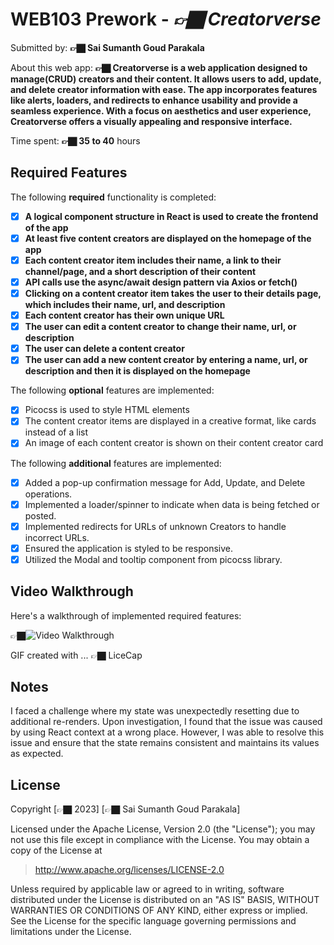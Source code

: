 # WEB103 Prework - _👉🏿 Creatorverse_

Submitted by: **👉🏿 Sai Sumanth Goud Parakala**

About this web app: **👉🏿 Creatorverse is a web application designed to manage(CRUD) creators and their content. It allows users to add, update, and delete creator information with ease. The app incorporates features like alerts, loaders, and redirects to enhance usability and provide a seamless experience. With a focus on aesthetics and user experience, Creatorverse offers a visually appealing and responsive interface.**

Time spent: **👉🏿 35 to 40** hours

## Required Features

The following **required** functionality is completed:

<!-- 👉🏿👉🏿👉🏿 Make sure to check off completed functionality below -->

- [x] **A logical component structure in React is used to create the frontend of the app**
- [x] **At least five content creators are displayed on the homepage of the app**
- [x] **Each content creator item includes their name, a link to their channel/page, and a short description of their content**
- [x] **API calls use the async/await design pattern via Axios or fetch()**
- [x] **Clicking on a content creator item takes the user to their details page, which includes their name, url, and description**
- [x] **Each content creator has their own unique URL**
- [x] **The user can edit a content creator to change their name, url, or description**
- [x] **The user can delete a content creator**
- [x] **The user can add a new content creator by entering a name, url, or description and then it is displayed on the homepage**

The following **optional** features are implemented:

- [x] Picocss is used to style HTML elements
- [x] The content creator items are displayed in a creative format, like cards instead of a list
- [x] An image of each content creator is shown on their content creator card

The following **additional** features are implemented:

- [x] Added a pop-up confirmation message for Add, Update, and Delete operations.
- [x] Implemented a loader/spinner to indicate when data is being fetched or posted.
- [x] Implemented redirects for URLs of unknown Creators to handle incorrect URLs.
- [x] Ensured the application is styled to be responsive.
- [x] Utilized the Modal and tooltip component from picocss library.

## Video Walkthrough

Here's a walkthrough of implemented required features:

👉🏿<img src='https://github.com/sumanth-21/Creatorverse/blob/main/src/assets/Creatorverse%20Demo.gif' title='Video Walkthrough' width='' alt='Video Walkthrough' />

<!-- Replace this with whatever GIF tool you used! -->

GIF created with ... 👉🏿 LiceCap

<!-- Recommended tools:
[Kap](https://getkap.co/) for macOS
[ScreenToGif](https://www.screentogif.com/) for Windows
[peek](https://github.com/phw/peek) for Linux. -->

## Notes

I faced a challenge where my state was unexpectedly resetting due to additional re-renders. Upon investigation, I found that the issue was caused by using React context at a wrong place. However, I was able to resolve this issue and ensure that the state remains consistent and maintains its values as expected.

## License

Copyright [👉🏿 2023] [👉🏿 Sai Sumanth Goud Parakala]

Licensed under the Apache License, Version 2.0 (the "License"); you may not use this file except in compliance with the License. You may obtain a copy of the License at

> http://www.apache.org/licenses/LICENSE-2.0

Unless required by applicable law or agreed to in writing, software distributed under the License is distributed on an "AS IS" BASIS, WITHOUT WARRANTIES OR CONDITIONS OF ANY KIND, either express or implied. See the License for the specific language governing permissions and limitations under the License.
